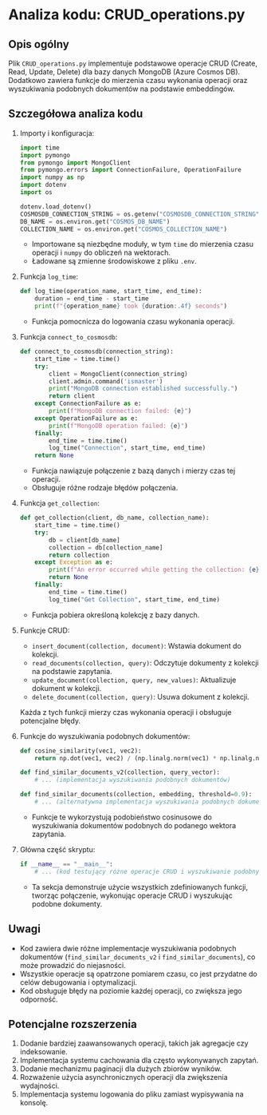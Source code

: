# Analiza kodu: CRUD_operations.py

## Opis ogólny
Plik `CRUD_operations.py` implementuje podstawowe operacje CRUD (Create, Read, Update, Delete) dla bazy danych MongoDB (Azure Cosmos DB). Dodatkowo zawiera funkcje do mierzenia czasu wykonania operacji oraz wyszukiwania podobnych dokumentów na podstawie embeddingów.

## Szczegółowa analiza kodu

1. Importy i konfiguracja:
   ```python
   import time
   import pymongo
   from pymongo import MongoClient
   from pymongo.errors import ConnectionFailure, OperationFailure
   import numpy as np
   import dotenv
   import os

   dotenv.load_dotenv()
   COSMOSDB_CONNECTION_STRING = os.getenv("COSMOSDB_CONNECTION_STRING")
   DB_NAME = os.environ.get("COSMOS_DB_NAME")
   COLLECTION_NAME = os.environ.get("COSMOS_COLLECTION_NAME")
   ```
   - Importowane są niezbędne moduły, w tym `time` do mierzenia czasu operacji i `numpy` do obliczeń na wektorach.
   - Ładowane są zmienne środowiskowe z pliku `.env`.

2. Funkcja `log_time`:
   ```python
   def log_time(operation_name, start_time, end_time):
       duration = end_time - start_time
       print(f"{operation_name} took {duration:.4f} seconds")
   ```
   - Funkcja pomocnicza do logowania czasu wykonania operacji.

3. Funkcja `connect_to_cosmosdb`:
   ```python
   def connect_to_cosmosdb(connection_string):
       start_time = time.time()
       try:
           client = MongoClient(connection_string)
           client.admin.command('ismaster')
           print("MongoDB connection established successfully.")
           return client
       except ConnectionFailure as e:
           print(f"MongoDB connection failed: {e}")
       except OperationFailure as e:
           print(f"MongoDB operation failed: {e}")
       finally:
           end_time = time.time()
           log_time("Connection", start_time, end_time)
       return None
   ```
   - Funkcja nawiązuje połączenie z bazą danych i mierzy czas tej operacji.
   - Obsługuje różne rodzaje błędów połączenia.

4. Funkcja `get_collection`:
   ```python
   def get_collection(client, db_name, collection_name):
       start_time = time.time()
       try:
           db = client[db_name]
           collection = db[collection_name]
           return collection
       except Exception as e:
           print(f"An error occurred while getting the collection: {e}")
           return None
       finally:
           end_time = time.time()
           log_time("Get Collection", start_time, end_time)
   ```
   - Funkcja pobiera określoną kolekcję z bazy danych.

5. Funkcje CRUD:
   - `insert_document(collection, document)`: Wstawia dokument do kolekcji.
   - `read_documents(collection, query)`: Odczytuje dokumenty z kolekcji na podstawie zapytania.
   - `update_document(collection, query, new_values)`: Aktualizuje dokument w kolekcji.
   - `delete_document(collection, query)`: Usuwa dokument z kolekcji.
   
   Każda z tych funkcji mierzy czas wykonania operacji i obsługuje potencjalne błędy.

6. Funkcje do wyszukiwania podobnych dokumentów:
   ```python
   def cosine_similarity(vec1, vec2):
       return np.dot(vec1, vec2) / (np.linalg.norm(vec1) * np.linalg.norm(vec2))

   def find_similar_documents_v2(collection, query_vector):
       # ... (implementacja wyszukiwania podobnych dokumentów)

   def find_similar_documents(collection, embedding, threshold=0.9):
       # ... (alternatywna implementacja wyszukiwania podobnych dokumentów)
   ```
   - Funkcje te wykorzystują podobieństwo cosinusowe do wyszukiwania dokumentów podobnych do podanego wektora zapytania.

7. Główna część skryptu:
   ```python
   if __name__ == "__main__":
       # ... (kod testujący różne operacje CRUD i wyszukiwanie podobnych dokumentów)
   ```
   - Ta sekcja demonstruje użycie wszystkich zdefiniowanych funkcji, tworząc połączenie, wykonując operacje CRUD i wyszukując podobne dokumenty.

## Uwagi
- Kod zawiera dwie różne implementacje wyszukiwania podobnych dokumentów (`find_similar_documents_v2` i `find_similar_documents`), co może prowadzić do niejasności.
- Wszystkie operacje są opatrzone pomiarem czasu, co jest przydatne do celów debugowania i optymalizacji.
- Kod obsługuje błędy na poziomie każdej operacji, co zwiększa jego odporność.

## Potencjalne rozszerzenia
1. Dodanie bardziej zaawansowanych operacji, takich jak agregacje czy indeksowanie.
2. Implementacja systemu cachowania dla często wykonywanych zapytań.
3. Dodanie mechanizmu paginacji dla dużych zbiorów wyników.
4. Rozważenie użycia asynchronicznych operacji dla zwiększenia wydajności.
5. Implementacja systemu logowania do pliku zamiast wypisywania na konsolę.